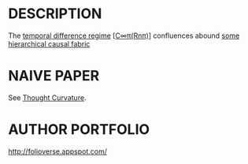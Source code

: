 DESCRIPTION
============================================
The [temporal difference regime](https://en.wikipedia.org/wiki/Bellman_equation) [[C∞π(Rnπ)](http://www.academia.edu/25733790/Causal_Neural_Paradox_Thought_Curvature_Quite_the_transient_naive_hypothesis)] confluences abound [some hierarchical causal fabric](http://ir.uiowa.edu/cgi/viewcontent.cgi?article=2035&context=etd) 


NAIVE PAPER 
============================================
See [Thought Curvature](http://www.academia.edu/25733790/Causal_Neural_Paradox_Thought_Curvature_Quite_the_transient_naive_hypothesis).



AUTHOR PORTFOLIO
============================================
http://folioverse.appspot.com/


